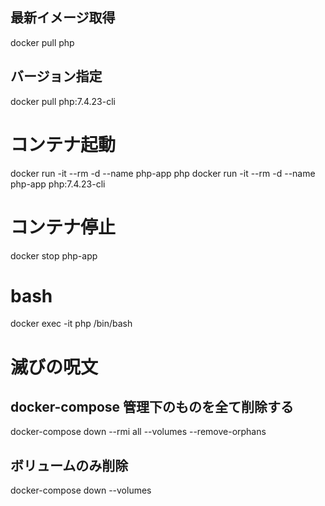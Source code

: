 ## 最新イメージ取得

docker pull php

## バージョン指定

docker pull php:7.4.23-cli

# コンテナ起動

docker run -it --rm -d --name php-app php
docker run -it --rm -d --name php-app php:7.4.23-cli

# コンテナ停止

docker stop php-app

# bash

docker exec -it php /bin/bash

# 滅びの呪文

## docker-compose 管理下のものを全て削除する

docker-compose down --rmi all --volumes --remove-orphans

## ボリュームのみ削除

docker-compose down --volumes
